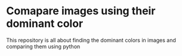 # Comapare images using their dominant color
This repository is all about finding the dominant colors in images and comparing them using python
